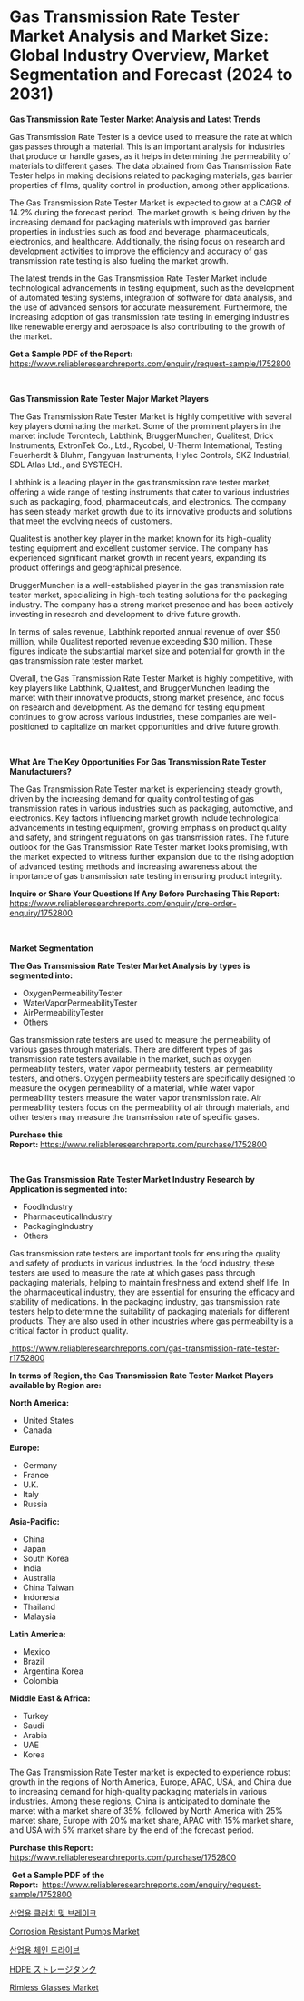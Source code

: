 <p><h1>Gas Transmission Rate Tester Market Analysis and Market Size: Global Industry Overview, Market Segmentation and Forecast (2024 to 2031)</h1></p><p><strong>Gas Transmission Rate Tester Market Analysis and Latest Trends</strong></p>
<p><p>Gas Transmission Rate Tester is a device used to measure the rate at which gas passes through a material. This is an important analysis for industries that produce or handle gases, as it helps in determining the permeability of materials to different gases. The data obtained from Gas Transmission Rate Tester helps in making decisions related to packaging materials, gas barrier properties of films, quality control in production, among other applications.</p><p>The Gas Transmission Rate Tester Market is expected to grow at a CAGR of 14.2% during the forecast period. The market growth is being driven by the increasing demand for packaging materials with improved gas barrier properties in industries such as food and beverage, pharmaceuticals, electronics, and healthcare. Additionally, the rising focus on research and development activities to improve the efficiency and accuracy of gas transmission rate testing is also fueling the market growth.</p><p>The latest trends in the Gas Transmission Rate Tester Market include technological advancements in testing equipment, such as the development of automated testing systems, integration of software for data analysis, and the use of advanced sensors for accurate measurement. Furthermore, the increasing adoption of gas transmission rate testing in emerging industries like renewable energy and aerospace is also contributing to the growth of the market.</p></p>
<p><strong>Get a Sample PDF of the Report:&nbsp;</strong> <a href="https://www.reliableresearchreports.com/enquiry/request-sample/1752800">https://www.reliableresearchreports.com/enquiry/request-sample/1752800</a></p>
<p>&nbsp;</p>
<p><strong>Gas Transmission Rate Tester Major Market Players</strong></p>
<p><p>The Gas Transmission Rate Tester Market is highly competitive with several key players dominating the market. Some of the prominent players in the market include Torontech, Labthink, BruggerMunchen, Qualitest, Drick Instruments, EktronTek Co., Ltd., Rycobel, U-Therm International, Testing Feuerherdt & Bluhm, Fangyuan Instruments, Hylec Controls, SKZ Industrial, SDL Atlas Ltd., and SYSTECH.</p><p>Labthink is a leading player in the gas transmission rate tester market, offering a wide range of testing instruments that cater to various industries such as packaging, food, pharmaceuticals, and electronics. The company has seen steady market growth due to its innovative products and solutions that meet the evolving needs of customers.</p><p>Qualitest is another key player in the market known for its high-quality testing equipment and excellent customer service. The company has experienced significant market growth in recent years, expanding its product offerings and geographical presence.</p><p>BruggerMunchen is a well-established player in the gas transmission rate tester market, specializing in high-tech testing solutions for the packaging industry. The company has a strong market presence and has been actively investing in research and development to drive future growth.</p><p>In terms of sales revenue, Labthink reported annual revenue of over $50 million, while Qualitest reported revenue exceeding $30 million. These figures indicate the substantial market size and potential for growth in the gas transmission rate tester market.</p><p>Overall, the Gas Transmission Rate Tester Market is highly competitive, with key players like Labthink, Qualitest, and BruggerMunchen leading the market with their innovative products, strong market presence, and focus on research and development. As the demand for testing equipment continues to grow across various industries, these companies are well-positioned to capitalize on market opportunities and drive future growth.</p></p>
<p>&nbsp;</p>
<p><strong>What Are The Key Opportunities For Gas Transmission Rate Tester Manufacturers?</strong></p>
<p><p>The Gas Transmission Rate Tester market is experiencing steady growth, driven by the increasing demand for quality control testing of gas transmission rates in various industries such as packaging, automotive, and electronics. Key factors influencing market growth include technological advancements in testing equipment, growing emphasis on product quality and safety, and stringent regulations on gas transmission rates. The future outlook for the Gas Transmission Rate Tester market looks promising, with the market expected to witness further expansion due to the rising adoption of advanced testing methods and increasing awareness about the importance of gas transmission rate testing in ensuring product integrity.</p></p>
<p><strong>Inquire or Share Your Questions If Any Before Purchasing This Report:</strong> <a href="https://www.reliableresearchreports.com/enquiry/pre-order-enquiry/1752800">https://www.reliableresearchreports.com/enquiry/pre-order-enquiry/1752800</a></p>
<p>&nbsp;</p>
<p><strong>Market Segmentation</strong></p>
<p><strong>The Gas Transmission Rate Tester Market Analysis by types is segmented into:</strong></p>
<p><ul><li>OxygenPermeabilityTester</li><li>WaterVaporPermeabilityTester</li><li>AirPermeabilityTester</li><li>Others</li></ul></p>
<p><p>Gas transmission rate testers are used to measure the permeability of various gases through materials. There are different types of gas transmission rate testers available in the market, such as oxygen permeability testers, water vapor permeability testers, air permeability testers, and others. Oxygen permeability testers are specifically designed to measure the oxygen permeability of a material, while water vapor permeability testers measure the water vapor transmission rate. Air permeability testers focus on the permeability of air through materials, and other testers may measure the transmission rate of specific gases.</p></p>
<p><strong>Purchase this Report:&nbsp;</strong><a href="https://www.reliableresearchreports.com/purchase/1752800">https://www.reliableresearchreports.com/purchase/1752800</a></p>
<p>&nbsp;</p>
<p><strong>The Gas Transmission Rate Tester Market Industry Research by Application is segmented into:</strong></p>
<p><ul><li>FoodIndustry</li><li>PharmaceuticalIndustry</li><li>PackagingIndustry</li><li>Others</li></ul></p>
<p><p>Gas transmission rate testers are important tools for ensuring the quality and safety of products in various industries. In the food industry, these testers are used to measure the rate at which gases pass through packaging materials, helping to maintain freshness and extend shelf life. In the pharmaceutical industry, they are essential for ensuring the efficacy and stability of medications. In the packaging industry, gas transmission rate testers help to determine the suitability of packaging materials for different products. They are also used in other industries where gas permeability is a critical factor in product quality.</p></p>
<p><a href="https://www.reliableresearchreports.com/gas-transmission-rate-tester-r1752800">&nbsp;https://www.reliableresearchreports.com/gas-transmission-rate-tester-r1752800</a></p>
<p><strong>In terms of Region, the Gas Transmission Rate Tester Market Players available by Region are:</strong></p>
<p>
    <p> <strong> North America: </strong>
        <ul>
            <li>United States</li>
            <li>Canada</li>
        </ul>
        </p> 
    <p> <strong> Europe: </strong>
        <ul>
            <li>Germany</li>
            <li>France</li>
            <li>U.K.</li>
            <li>Italy</li>
            <li>Russia</li>
        </ul>
        </p> 
    <p> <strong> Asia-Pacific: </strong>
        <ul>
            <li>China</li>
            <li>Japan</li>
            <li>South Korea</li>
            <li>India</li>
            <li>Australia</li>
            <li>China Taiwan</li>
            <li>Indonesia</li>
            <li>Thailand</li>
            <li>Malaysia</li>
        </ul>
        </p> 
    <p> <strong> Latin America: </strong>
        <ul>
            <li>Mexico</li>
            <li>Brazil</li>
            <li>Argentina Korea</li>
            <li>Colombia</li>
        </ul>
        </p> 
    <p> <strong> Middle East & Africa: </strong>
        <ul>
            <li>Turkey</li>
            <li>Saudi</li>
            <li>Arabia</li>
            <li>UAE</li>
            <li>Korea</li>
        </ul>
    </p>
    </p>
<p><p>The Gas Transmission Rate Tester market is expected to experience robust growth in the regions of North America, Europe, APAC, USA, and China due to increasing demand for high-quality packaging materials in various industries. Among these regions, China is anticipated to dominate the market with a market share of 35%, followed by North America with 25% market share, Europe with 20% market share, APAC with 15% market share, and USA with 5% market share by the end of the forecast period.</p></p>
<p><strong>Purchase this Report: </strong><a href="https://www.reliableresearchreports.com/purchase/1752800">https://www.reliableresearchreports.com/purchase/1752800</a></p>
<p>&nbsp;<strong>Get a Sample PDF of the Report:&nbsp;&nbsp;</strong><a href="https://www.reliableresearchreports.com/enquiry/request-sample/1752800">https://www.reliableresearchreports.com/enquiry/request-sample/1752800</a></p>
<p><strong></strong></p>
<p><p><a href="https://github.com/Elenrrera7685/Market-Research-Report-List-1/blob/main/936797352210.md">산업용 클러치 및 브레이크</a></p><p><a href="https://github.com/sonuprakash1/Market-Research-Report-List-2/blob/main/corrosion-resistant-pumps-market.md">Corrosion Resistant Pumps Market</a></p><p><a href="https://github.com/vsn7qpua81q/Market-Research-Report-List-2/blob/main/578431052209.md">산업용 체인 드라이브</a></p><p><a href="https://github.com/adcxff01450218/Market-Research-Report-List-2/blob/main/567475254782.md">HDPE ストレージタンク</a></p><p><a href="https://www.linkedin.com/pulse/rimless-glasses-market-competitive-analysis-trends-forecast-2031-pa0pe">Rimless Glasses Market</a></p></p>